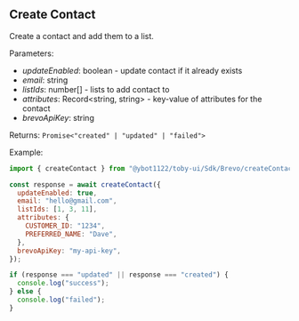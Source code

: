 ## Create Contact

Create a contact and add them to a list.

Parameters:

- _updateEnabled_: boolean - update contact if it already exists
- _email_: string
- _listIds_: number[] - lists to add contact to
- _attributes_: Record<string, string> - key-value of attributes for the contact
- _brevoApiKey_: string

Returns: `Promise<"created" | "updated" | "failed">`

Example:

```js
import { createContact } from "@ybot1122/toby-ui/Sdk/Brevo/createContact";

const response = await createContact({
  updateEnabled: true,
  email: "hello@gmail.com",
  listIds: [1, 3, 11],
  attributes: {
    CUSTOMER_ID: "1234",
    PREFERRED_NAME: "Dave",
  },
  brevoApiKey: "my-api-key",
});

if (response === "updated" || response === "created") {
  console.log("success");
} else {
  console.log("failed");
}
```
